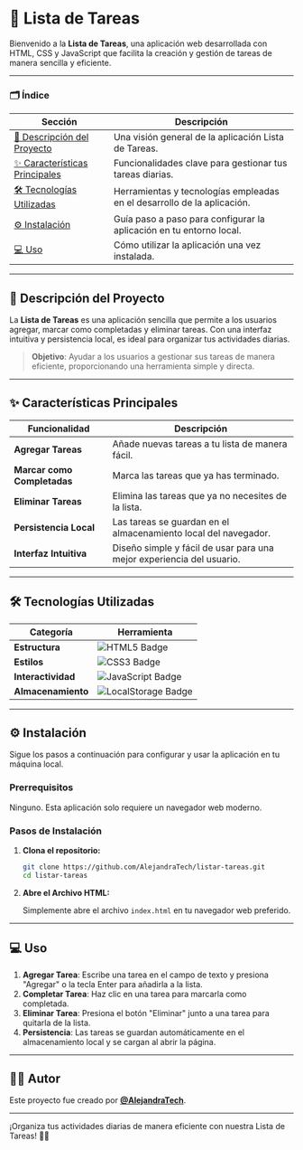 # 📝 Lista de Tareas

Bienvenido a la **Lista de Tareas**, una aplicación web desarrollada con HTML, CSS y JavaScript que facilita la creación y gestión de tareas de manera sencilla y eficiente.

---

### 🗂️ Índice

| Sección                                      | Descripción                                                                 |
|----------------------------------------------|-----------------------------------------------------------------------------|
| [📄 Descripción del Proyecto](#descripción-del-proyecto) | Una visión general de la aplicación Lista de Tareas.                         |
| [✨ Características Principales](#características-principales) | Funcionalidades clave para gestionar tus tareas diarias.                      |
| [🛠️ Tecnologías Utilizadas](#tecnologías-utilizadas) | Herramientas y tecnologías empleadas en el desarrollo de la aplicación.      |
| [⚙️ Instalación](#instalación)              | Guía paso a paso para configurar la aplicación en tu entorno local.          |
| [💻 Uso](#uso)                              | Cómo utilizar la aplicación una vez instalada.                               |

---

## 📌 Descripción del Proyecto

La **Lista de Tareas** es una aplicación sencilla que permite a los usuarios agregar, marcar como completadas y eliminar tareas. Con una interfaz intuitiva y persistencia local, es ideal para organizar tus actividades diarias.

> **Objetivo**: Ayudar a los usuarios a gestionar sus tareas de manera eficiente, proporcionando una herramienta simple y directa.

---

## ✨ Características Principales

| Funcionalidad                      | Descripción                                                                         |
|------------------------------------|-------------------------------------------------------------------------------------|
| **Agregar Tareas**                 | Añade nuevas tareas a tu lista de manera fácil.                                      |
| **Marcar como Completadas**        | Marca las tareas que ya has terminado.                                               |
| **Eliminar Tareas**                | Elimina las tareas que ya no necesites de la lista.                                  |
| **Persistencia Local**             | Las tareas se guardan en el almacenamiento local del navegador.                      |
| **Interfaz Intuitiva**             | Diseño simple y fácil de usar para una mejor experiencia del usuario.                |

---

## 🛠️ Tecnologías Utilizadas

| Categoría            | Herramienta                 |
|----------------------|-----------------------------|
| **Estructura**       | <img src="https://img.shields.io/badge/html5-%23E34F26.svg?style=for-thebadge&logo=html5&logoColor=white" alt="HTML5 Badge"/>                         |
| **Estilos**          | <img src="https://img.shields.io/badge/css3-%231572B6.svg?style=for-thebadge&logo=css3&logoColor=white" alt="CSS3 Badge"/>                           |
| **Interactividad**   | <img src="https://img.shields.io/badge/javascript-%23F7DF1E.svg?style=for-thebadge&logo=javascript&logoColor=black" alt="JavaScript Badge"/>         |
| **Almacenamiento**   | <img src="https://img.shields.io/badge/localstorage-%2300BFAE.svg?style=for-thebadge&logo=googlechrome&logoColor=white" alt="LocalStorage Badge"/>  |

---

## ⚙️ Instalación

Sigue los pasos a continuación para configurar y usar la aplicación en tu máquina local.

### Prerrequisitos

Ninguno. Esta aplicación solo requiere un navegador web moderno.

### Pasos de Instalación

1. **Clona el repositorio:**

    ```bash
    git clone https://github.com/AlejandraTech/listar-tareas.git
    cd listar-tareas
    ```

2. **Abre el Archivo HTML:**

    Simplemente abre el archivo `index.html` en tu navegador web preferido.

---

## 💻 Uso

1. **Agregar Tarea**: Escribe una tarea en el campo de texto y presiona "Agregar" o la tecla Enter para añadirla a la lista.
2. **Completar Tarea**: Haz clic en una tarea para marcarla como completada.
3. **Eliminar Tarea**: Presiona el botón "Eliminar" junto a una tarea para quitarla de la lista.
4. **Persistencia**: Las tareas se guardan automáticamente en el almacenamiento local y se cargan al abrir la página.

---

## 👩‍💻 Autor

Este proyecto fue creado por [**@AlejandraTech**](https://github.com/AlejandraTech).

---

¡Organiza tus actividades diarias de manera eficiente con nuestra Lista de Tareas! 📝✅
